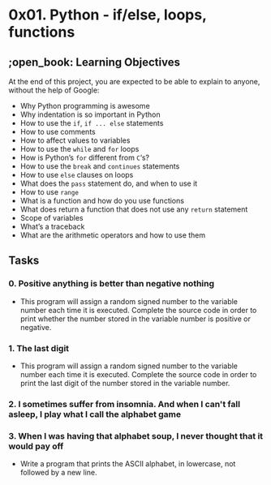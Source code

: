 # 0x01. Python - if/else, loops, functions
## ;open_book: Learning Objectives
At the end of this project, you are expected to be able to explain to anyone, without the help of Google:
* Why Python programming is awesome
* Why indentation is so important in Python
* How to use the ```if```, ```if ... else``` statements
* How to use comments
* How to affect values to variables
* How to use the ```while``` and ```for``` loops
* How is Python’s ``for`` different from ```C```‘s?
* How to use the ```break``` and ```continues``` statements
* How to use ```else``` clauses on loops
* What does the ```pass``` statement do, and when to use it
* How to use ```range```
* What is a function and how do you use functions
* What does return a function that does not use any ```return``` statement
* Scope of variables
* What’s a traceback
* What are the arithmetic operators and how to use them
## Tasks
### 0. Positive anything is better than negative nothing
* This program will assign a random signed number to the variable number each time it is executed. Complete the source code in order to print whether the number stored in the variable number is positive or negative.
### 1. The last digit
* This program will assign a random signed number to the variable number each time it is executed. Complete the source code in order to print the last digit of the number stored in the variable number.
### 2. I sometimes suffer from insomnia. And when I can't fall asleep, I play what I call the alphabet game
### 3. When I was having that alphabet soup, I never thought that it would pay off
* Write a program that prints the ASCII alphabet, in lowercase, not followed by a new line.

